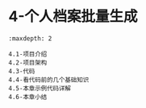 # 4-个人档案批量生成

```{toctree}
:maxdepth: 2

4.1-项目介绍
4.2-项目架构
4.3-代码
4.4-看代码前的几个基础知识
4.5-本章示例代码详解
4.6-本章小结

```

